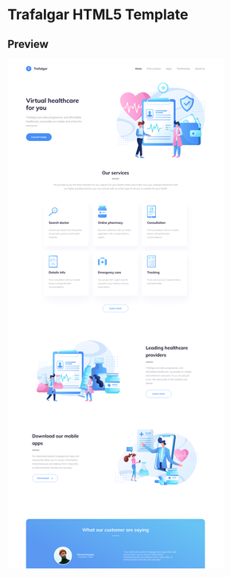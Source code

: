 # Trafalgar HTML5 Template

## Preview

[![alt text](image/preview.png "preview")](https://kishinskiy.github.io/trafalgar-html-template/)
